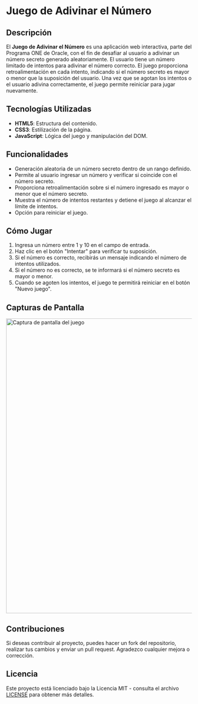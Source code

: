 # Juego de Adivinar el Número

## Descripción

El **Juego de Adivinar el Número** es una aplicación web interactiva, parte del Programa ONE de Oracle, con el fin de desafiar al usuario a adivinar un número secreto generado aleatoriamente. El usuario tiene un número limitado de intentos para adivinar el número correcto. El juego proporciona retroalimentación en cada intento, indicando si el número secreto es mayor o menor que la suposición del usuario. Una vez que se agotan los intentos o el usuario adivina correctamente, el juego permite reiniciar para jugar nuevamente.

## Tecnologías Utilizadas

- **HTML5**: Estructura del contenido.
- **CSS3**: Estilización de la página.
- **JavaScript**: Lógica del juego y manipulación del DOM.

## Funcionalidades

- Generación aleatoria de un número secreto dentro de un rango definido.
- Permite al usuario ingresar un número y verificar si coincide con el número secreto.
- Proporciona retroalimentación sobre si el número ingresado es mayor o menor que el número secreto.
- Muestra el número de intentos restantes y detiene el juego al alcanzar el límite de intentos.
- Opción para reiniciar el juego.

## Cómo Jugar

1. Ingresa un número entre 1 y 10 en el campo de entrada.
2. Haz clic en el botón "Intentar" para verificar tu suposición.
3. Si el número es correcto, recibirás un mensaje indicando el número de intentos utilizados.
4. Si el número no es correcto, se te informará si el número secreto es mayor o menor.
5. Cuando se agoten los intentos, el juego te permitirá reiniciar en el botón "Nuevo juego".

## Capturas de Pantalla

<img src="https://i.ibb.co/1T3Dh08/tu-imagen.png" alt="Captura de pantalla del juego" width="800" />


## Contribuciones

Si deseas contribuir al proyecto, puedes hacer un fork del repositorio, realizar tus cambios y enviar un pull request. Agradezco cualquier mejora o corrección.

## Licencia

Este proyecto está licenciado bajo la Licencia MIT - consulta el archivo [LICENSE](./LICENSE) para obtener más detalles.
